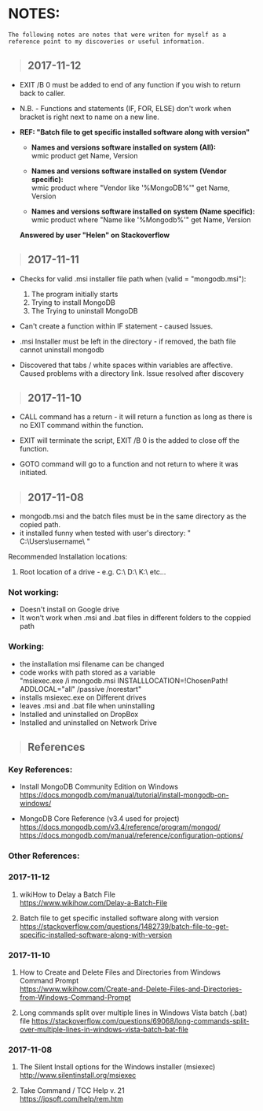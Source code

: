 # NOTES:
    The following notes are notes that were writen for myself as a reference point to my discoveries or useful information.


> ## 2017-11-12 
* EXIT /B 0 must be added to end of any function if you wish to return back to caller.   

* N.B. - Functions and statements (IF, FOR, ELSE) don't work when bracket is right next to name on a new line.

* __REF: "Batch file to get specific installed software along with version"__     
    * __Names and versions software installed on system (All):__   
    wmic product get Name, Version

    * __Names and versions software installed on system (Vendor specific):__  
    wmic product where "Vendor like '%MongoDB%'" get Name, Version

    * __Names and versions software installed on system (Name specific):__  
    wmic product where "Name like '%Mongodb%'" get Name, Version  

    __Answered by user "Helen" on Stackoverflow__
 

> ## 2017-11-11
* Checks for valid .msi installer file path when (valid = "mongodb.msi"):
    1. The program initially starts
    1. Trying to install MongoDB
    1. The Trying to uninstall MongoDB


* Can't create a function within IF statement - caused Issues. 

* .msi Installer must be left in the directory - if removed, the bath file cannot uninstall mongodb

* Discovered that tabs / white spaces within variables are affective. Caused problems with a directory link. Issue resolved after discovery


> ## 2017-11-10   
* CALL command has a return - it will return a function as long as there is no EXIT command within the function. 

* EXIT will terminate the script, EXIT /B 0 is the added to close off the function.

* GOTO command will go to a function and not return to where it was initiated.


> ## 2017-11-08
- mongodb.msi and the batch files must be in the same directory as the copied path.
- it installed funny when tested with user's directory: " C:\Users\username\ "

Recommended Installation locations:  
1. Root location of a drive - e.g. C:\ D:\ K:\ etc...


### Not working:
- Doesn't install on Google drive
- It won't work when .msi and .bat files in different folders to the coppied path

### Working:
- the installation msi filename can be changed
- code works with path stored as a variable   
    "msiexec.exe /i mongodb.msi INSTALLLOCATION=!ChosenPath! ADDLOCAL="all" /passive /norestart"
- installs msiexec.exe on Different drives
- leaves .msi and .bat file when uninstalling
- Installed and uninstalled on DropBox
- Installed and uninstalled on Network Drive


> ## References

### __Key References:__ ###
* Install MongoDB Community Edition on Windows   
https://docs.mongodb.com/manual/tutorial/install-mongodb-on-windows/

* MongoDB Core Reference (v3.4 used for project)  
https://docs.mongodb.com/v3.4/reference/program/mongod/
https://docs.mongodb.com/manual/reference/configuration-options/


### __Other References:__ ###

### 2017-11-12
1. wikiHow to Delay a Batch File   
https://www.wikihow.com/Delay-a-Batch-File

1. Batch file to get specific installed software along with version  
https://stackoverflow.com/questions/1482739/batch-file-to-get-specific-installed-software-along-with-version

### 2017-11-10
1. How to Create and Delete Files and Directories from Windows Command Prompt   
https://www.wikihow.com/Create-and-Delete-Files-and-Directories-from-Windows-Command-Prompt

1. Long commands split over multiple lines in Windows Vista batch (.bat) file
https://stackoverflow.com/questions/69068/long-commands-split-over-multiple-lines-in-windows-vista-batch-bat-file

### 2017-11-08
1. The Silent Install options for the Windows installer (msiexec)   
http://www.silentinstall.org/msiexec

1. Take Command / TCC Help v. 21   
https://jpsoft.com/help/rem.htm